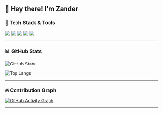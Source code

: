 <!-- Profile Banner -->
## 👋 Hey there! I'm Zander  

### 🚀 Tech Stack & Tools
<p>
  <img src="https://img.shields.io/badge/Python-3776AB?style=for-the-badge&logo=python&logoColor=white"/>
  <img src="https://img.shields.io/badge/JavaScript-000000?style=for-the-badge&logo=javascript&logoColor=F7DF1E"/>
  <img src="https://img.shields.io/badge/React-20232A?style=for-the-badge&logo=react&logoColor=61DAFB"/>
  <img src="https://img.shields.io/badge/GitHub-181717?style=for-the-badge&logo=github&logoColor=white"/>
  <img src="https://img.shields.io/badge/VS%20Code-0078D4?style=for-the-badge&logo=visual-studio-code&logoColor=white"/>
</p>

---

### 📊 GitHub Stats
![GitHub Stats](https://github-readme-stats.vercel.app/api?username=ZanderIntership&show_icons=true&theme=tokyonight)

![Top Langs](https://github-readme-stats.vercel.app/api/top-langs/?username=ZanderIntership&layout=compact&theme=tokyonight)

---

### 🔥 Contribution Graph
[![GitHub Activity Graph](https://github-readme-activity-graph.vercel.app/graph?username=ZanderIntership&theme=tokyo-night)](https://github.com/ashutosh00710/github-readme-activity-graph)

---



